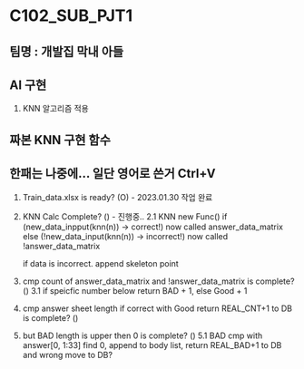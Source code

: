 # C102_SUB_PJT1 
## 팀명 : 개발집 막내 아들

## AI 구현
1. KNN 알고리즘 적용

## 짜본 KNN 구현 함수
## 한패는 나중에... 일단 영어로 쓴거 Ctrl+V

1. Train_data.xlsx is ready? (O) - 2023.01.30 작업 완료

2. KNN Calc Complete? () - 진행중..
   2.1 KNN new Func()
      if (new_data_inpput(knn(n)) -> correct!) now called answer_data_matrix
      else (!new_data_input(knn(n)) -> incorrect!) now called !answer_data_matrix

      if data is incorrect. append skeleton point

3. cmp count of answer_data_matrix and !answer_data_matrix is complete? ()
   3.1 if speicfic number below return BAD + 1, else Good + 1

4. cmp answer sheet length if correct with Good return REAL_CNT+1 to DB is complete? ()

5. but BAD length is upper then 0 is complete? ()
   5.1 BAD cmp with answer[0, 1:33] find 0, append to body list, return REAL_BAD+1 to DB and wrong move to DB? 
